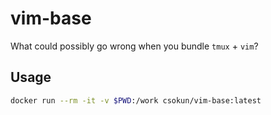 # vim-base

What could possibly go wrong when you bundle `tmux` + `vim`? 

## Usage

```bash
docker run --rm -it -v $PWD:/work csokun/vim-base:latest
```